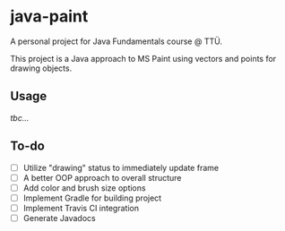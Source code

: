 # java-paint

A personal project for Java Fundamentals course @ TTÜ.

This project is a Java approach to MS Paint using vectors and points for drawing objects.

## Usage

_tbc..._

## To-do

- [ ] Utilize "drawing" status to immediately update frame
- [ ] A better OOP approach to overall structure
- [ ] Add color and brush size options
- [ ] Implement Gradle for building project
- [ ] Implement Travis CI integration
- [ ] Generate Javadocs
